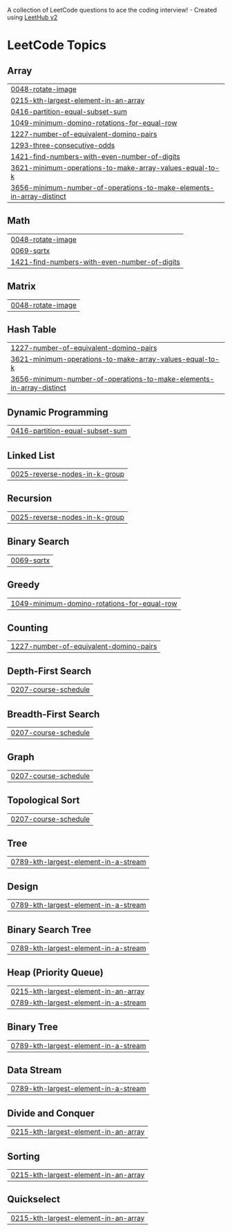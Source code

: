 A collection of LeetCode questions to ace the coding interview! - Created using [LeetHub v2](https://github.com/arunbhardwaj/LeetHub-2.0)
<!---LeetCode Topics Start-->
# LeetCode Topics
## Array
|  |
| ------- |
| [0048-rotate-image](https://github.com/ksharathkrishna/leetcode/tree/master/0048-rotate-image) |
| [0215-kth-largest-element-in-an-array](https://github.com/ksharathkrishna/leetcode/tree/master/0215-kth-largest-element-in-an-array) |
| [0416-partition-equal-subset-sum](https://github.com/ksharathkrishna/leetcode/tree/master/0416-partition-equal-subset-sum) |
| [1049-minimum-domino-rotations-for-equal-row](https://github.com/ksharathkrishna/leetcode/tree/master/1049-minimum-domino-rotations-for-equal-row) |
| [1227-number-of-equivalent-domino-pairs](https://github.com/ksharathkrishna/leetcode/tree/master/1227-number-of-equivalent-domino-pairs) |
| [1293-three-consecutive-odds](https://github.com/ksharathkrishna/leetcode/tree/master/1293-three-consecutive-odds) |
| [1421-find-numbers-with-even-number-of-digits](https://github.com/ksharathkrishna/leetcode/tree/master/1421-find-numbers-with-even-number-of-digits) |
| [3621-minimum-operations-to-make-array-values-equal-to-k](https://github.com/ksharathkrishna/leetcode/tree/master/3621-minimum-operations-to-make-array-values-equal-to-k) |
| [3656-minimum-number-of-operations-to-make-elements-in-array-distinct](https://github.com/ksharathkrishna/leetcode/tree/master/3656-minimum-number-of-operations-to-make-elements-in-array-distinct) |
## Math
|  |
| ------- |
| [0048-rotate-image](https://github.com/ksharathkrishna/leetcode/tree/master/0048-rotate-image) |
| [0069-sqrtx](https://github.com/ksharathkrishna/leetcode/tree/master/0069-sqrtx) |
| [1421-find-numbers-with-even-number-of-digits](https://github.com/ksharathkrishna/leetcode/tree/master/1421-find-numbers-with-even-number-of-digits) |
## Matrix
|  |
| ------- |
| [0048-rotate-image](https://github.com/ksharathkrishna/leetcode/tree/master/0048-rotate-image) |
## Hash Table
|  |
| ------- |
| [1227-number-of-equivalent-domino-pairs](https://github.com/ksharathkrishna/leetcode/tree/master/1227-number-of-equivalent-domino-pairs) |
| [3621-minimum-operations-to-make-array-values-equal-to-k](https://github.com/ksharathkrishna/leetcode/tree/master/3621-minimum-operations-to-make-array-values-equal-to-k) |
| [3656-minimum-number-of-operations-to-make-elements-in-array-distinct](https://github.com/ksharathkrishna/leetcode/tree/master/3656-minimum-number-of-operations-to-make-elements-in-array-distinct) |
## Dynamic Programming
|  |
| ------- |
| [0416-partition-equal-subset-sum](https://github.com/ksharathkrishna/leetcode/tree/master/0416-partition-equal-subset-sum) |
## Linked List
|  |
| ------- |
| [0025-reverse-nodes-in-k-group](https://github.com/ksharathkrishna/leetcode/tree/master/0025-reverse-nodes-in-k-group) |
## Recursion
|  |
| ------- |
| [0025-reverse-nodes-in-k-group](https://github.com/ksharathkrishna/leetcode/tree/master/0025-reverse-nodes-in-k-group) |
## Binary Search
|  |
| ------- |
| [0069-sqrtx](https://github.com/ksharathkrishna/leetcode/tree/master/0069-sqrtx) |
## Greedy
|  |
| ------- |
| [1049-minimum-domino-rotations-for-equal-row](https://github.com/ksharathkrishna/leetcode/tree/master/1049-minimum-domino-rotations-for-equal-row) |
## Counting
|  |
| ------- |
| [1227-number-of-equivalent-domino-pairs](https://github.com/ksharathkrishna/leetcode/tree/master/1227-number-of-equivalent-domino-pairs) |
## Depth-First Search
|  |
| ------- |
| [0207-course-schedule](https://github.com/ksharathkrishna/leetcode/tree/master/0207-course-schedule) |
## Breadth-First Search
|  |
| ------- |
| [0207-course-schedule](https://github.com/ksharathkrishna/leetcode/tree/master/0207-course-schedule) |
## Graph
|  |
| ------- |
| [0207-course-schedule](https://github.com/ksharathkrishna/leetcode/tree/master/0207-course-schedule) |
## Topological Sort
|  |
| ------- |
| [0207-course-schedule](https://github.com/ksharathkrishna/leetcode/tree/master/0207-course-schedule) |
## Tree
|  |
| ------- |
| [0789-kth-largest-element-in-a-stream](https://github.com/ksharathkrishna/leetcode/tree/master/0789-kth-largest-element-in-a-stream) |
## Design
|  |
| ------- |
| [0789-kth-largest-element-in-a-stream](https://github.com/ksharathkrishna/leetcode/tree/master/0789-kth-largest-element-in-a-stream) |
## Binary Search Tree
|  |
| ------- |
| [0789-kth-largest-element-in-a-stream](https://github.com/ksharathkrishna/leetcode/tree/master/0789-kth-largest-element-in-a-stream) |
## Heap (Priority Queue)
|  |
| ------- |
| [0215-kth-largest-element-in-an-array](https://github.com/ksharathkrishna/leetcode/tree/master/0215-kth-largest-element-in-an-array) |
| [0789-kth-largest-element-in-a-stream](https://github.com/ksharathkrishna/leetcode/tree/master/0789-kth-largest-element-in-a-stream) |
## Binary Tree
|  |
| ------- |
| [0789-kth-largest-element-in-a-stream](https://github.com/ksharathkrishna/leetcode/tree/master/0789-kth-largest-element-in-a-stream) |
## Data Stream
|  |
| ------- |
| [0789-kth-largest-element-in-a-stream](https://github.com/ksharathkrishna/leetcode/tree/master/0789-kth-largest-element-in-a-stream) |
## Divide and Conquer
|  |
| ------- |
| [0215-kth-largest-element-in-an-array](https://github.com/ksharathkrishna/leetcode/tree/master/0215-kth-largest-element-in-an-array) |
## Sorting
|  |
| ------- |
| [0215-kth-largest-element-in-an-array](https://github.com/ksharathkrishna/leetcode/tree/master/0215-kth-largest-element-in-an-array) |
## Quickselect
|  |
| ------- |
| [0215-kth-largest-element-in-an-array](https://github.com/ksharathkrishna/leetcode/tree/master/0215-kth-largest-element-in-an-array) |
<!---LeetCode Topics End-->